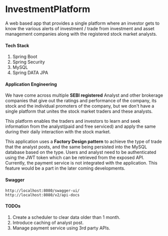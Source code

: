 # InvestmentPlatform
A web based app that provides a single platform where an investor gets to know the various alerts of investment / trade from investment and asset management companies along with the registered stock market analysts.

#### Tech Stack

  1. Spring Boot
  2. Spring Security
  3. MySQL
  4. Spring DATA JPA

#### Application Engineering
We have come across multiple **SEBI registered** Analyst and other brokerage companies that give out the ratings and performance of the company, its stock and the individual promoters of the company, but we don't have a single platform that unites the stock market traders and these analysts. 

This platform enables the traders and investors to learn and seek information from the analyst(paid and free serviced) and apply the same during their daily interaction with the stock market.

This application uses a **Factory Design pattern** to achieve the type of trade that the analyst posts, and the same being persisted into the MySQL database based on the type. Users and analyst need to be authenticated using the JWT token which can be retrieved from the exposed API. Currently, the payment service is not integrated with the application. This feature would be a part in the later coming developments.
  
#### Swagger
    http://localhost:8080/swagger-ui/
    http://localhost:8080/v2/api-docs
    
#### TODOs
  1. Create a scheduler to clear data older than 1 month.
  3. Introduce caching of analyst post. 
  4. Manage payment service using 3rd party APIs.

